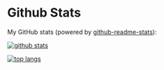 # Github Stats

My GitHub stats (powered by [github-readme-stats](https://github.com/anuraghazra/github-readme-stats)):

[![github stats](https://github-readme-stats.vercel.app/api?username=alanmgg&show_icons=true&hide_title=true&hide_border=true)](https://alanmg.me/)

[![top langs](https://github-readme-stats.vercel.app/api/top-langs/?username=alanmgg&layout=compact&hide_border=true)](https://alanmg.me/)

